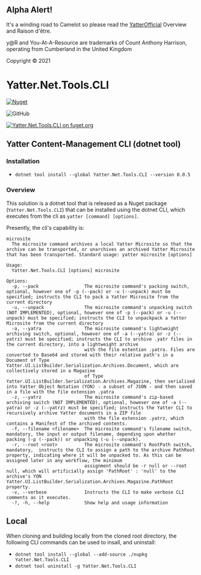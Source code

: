 ## Alpha Alert!

It's a winding road to Camelot so please read the [YatterOfficial](https://github.com/yatterofficial) Overview and Raison d'être.

y@R and You-At-A-Resource are trademarks of Count Anthony Harrison, operating from Cumberland in the United Kingdom

Copyright © 2021

# Yatter.Net.Tools.CLI

<a href="https://www.nuget.org/packages/Yatter.Net.Tools.CLI/" target="_blank" rel="noreferrer noopener"><img alt="Nuget" src="https://img.shields.io/nuget/v/Yatter.Net.Tools.CLI?color=blue&style=for-the-badge"></a>

![GitHub](https://img.shields.io/github/license/yatterofficial/Yatter.Net.Tools.CLI?style=for-the-badge)

[![Yatter.Net.Tools.CLI on fuget.org](https://www.fuget.org/packages/Yatter.Net.Tools.CLI/badge.svg)](https://www.fuget.org/packages/Yatter.Net.Tools.CLI)

## Yatter Content-Management CLI (dotnet tool)

### Installation

- ```dotnet tool install --global Yatter.Net.Tools.CLI --version 0.0.5```

### Overview

This solution is a dotnet tool that is released as a Nuget package (```Yatter.Net.Tools.CLI```) that can be installed using the dotnet CLI, which executes from the cli as ```yatter [command] [options]```.

Presently, the cli's capability is:

```
microsite
  The microsite command archives a local Yatter Microsite so that the archive can be transported, or unarchives an archived Yatter Microsite that has been transported. Standard usage: yatter microsite [options]

Usage:
  Yatter.Net.Tools.CLI [options] microsite

Options:
  -p, --pack                 The microsite command's packing switch, optional, however one of -p (--pack) or -u (--unpack) must be specified; instructs the CLI to pack a Yatter Microsite from the current directory
  -u, --unpack               The microsite command's unpacking switch (NOT IMPLEMENTED), optional, however one of -p (--pack) or -u (--unpack) must be specified; instructs the CLI to unpackpack a Yatter Microsite from the current directory
  -a, --yatra                The microsite command's lightweight archiving switch, optional, however one of -a (--yatra) or -z (--yatrz) must be specified; instructs the CLI to archive .yatr files in the current directory, into a lightweight archive 
                             with the file extention .yatra. Files are converted to Base64 and stored with their relative path's in a Document of Type Yatter.UI.ListBuilder.Serialization.Archives.Document, which are collectively stored in a Magazine 
                             of Type Yatter.UI.ListBuilder.Serialization.Archives.Magazine, then serialised into Yatter Object Notation (YON) - a subset of JSON - and then saved in a file with the file extension .yatra
  -z, --yatrz                The microsite command's zip-based archiving switch (NOT IMPLEMENTED), optional, however one of -a (--yatra) or -z (--yatrz) must be specified; instructs the Yatter CLI to recursively archive Yatter documents in a ZIP file 
                             with the file extension .yatrz, which contains a Manifest of the archived contents.
  -f, --filename <filename>  The microsite command's filename switch, mandatory, the input or output filename, depending upon whether packing (-p (--pack)) or unpacking (-u (--unpack).
  -r, --root <root>          The microsite command's RootPath switch, mandatory,  instructs the CLI to assign a path to the archive PathRoot property, indicating where it will be unpacked to. As this can be assigned later in any workflow, the minimum 
                             assignment should be -r null or --root null, which will artificially assign 'PathRoot' : 'null' to the archive's YON Yatter.UI.ListBuilder.Serialization.Archives.Magazine.PathRoot property.
  -v, --verbose              Instructs the CLI to make verbose CLI comments as it executes.
  -?, -h, --help             Show help and usage information
```

## Local

When cloning and building locally from the cloned root directory, the following CLI commands can be used to insall, and uninstall:

- ```dotnet tool install --global --add-source ./nupkg Yatter.Net.Tools.CLI```
- ```dotnet tool uninstall -g Yatter.Net.Tools.CLI```




